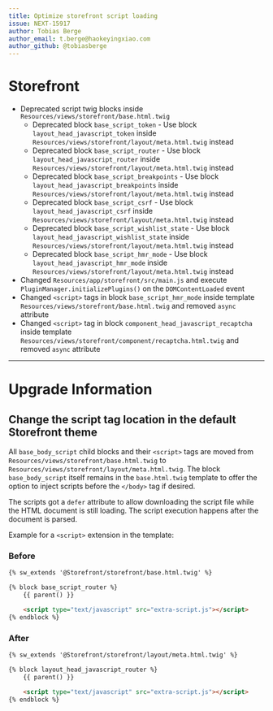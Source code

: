 ```yaml
---
title: Optimize storefront script loading
issue: NEXT-15917
author: Tobias Berge
author_email: t.berge@haokeyingxiao.com 
author_github: @tobiasberge
---
```

# Storefront
* Deprecated script twig blocks inside `Resources/views/storefront/base.html.twig`
    * Deprecated block `base_script_token` - Use block `layout_head_javascript_token` inside `Resources/views/storefront/layout/meta.html.twig` instead
    * Deprecated block `base_script_router` - Use block `layout_head_javascript_router` inside `Resources/views/storefront/layout/meta.html.twig` instead
    * Deprecated block `base_script_breakpoints` - Use block `layout_head_javascript_breakpoints` inside `Resources/views/storefront/layout/meta.html.twig` instead
    * Deprecated block `base_script_csrf` - Use block `layout_head_javascript_csrf` inside `Resources/views/storefront/layout/meta.html.twig` instead
    * Deprecated block `base_script_wishlist_state` - Use block `layout_head_javascript_wishlist_state` inside `Resources/views/storefront/layout/meta.html.twig` instead
    * Deprecated block `base_script_hmr_mode` - Use block `layout_head_javascript_hmr_mode` inside `Resources/views/storefront/layout/meta.html.twig` instead
* Changed `Resources/app/storefront/src/main.js` and execute `PluginManager.initializePlugins()` on the `DOMContentLoaded` event
* Changed `<script>` tags in block `base_script_hmr_mode` inside template `Resources/views/storefront/base.html.twig` and removed `async` attribute
* Changed `<script>` tag in block `component_head_javascript_recaptcha` inside template `Resources/views/storefront/component/recaptcha.html.twig` and removed `async` attribute
___
# Upgrade Information

## Change the script tag location in the default Storefront theme

All `base_body_script` child blocks and their `<script>` tags are moved from `Resources/views/storefront/base.html.twig` to `Resources/views/storefront/layout/meta.html.twig`. The block `base_body_script` itself remains in the `base.html.twig` template to offer the option to inject scripts before the `</body>` tag if desired.

The scripts got a `defer` attribute to allow downloading the script file while the HTML document is still loading. The script execution happens after the document is parsed.

Example for a `<script>` extension in the template:

### Before

```html
{% sw_extends '@Storefront/storefront/base.html.twig' %}

{% block base_script_router %}
    {{ parent() }}

    <script type="text/javascript" src="extra-script.js"></script>
{% endblock %}
```

### After

```html
{% sw_extends '@Storefront/storefront/layout/meta.html.twig' %}

{% block layout_head_javascript_router %}
    {{ parent() }}

    <script type="text/javascript" src="extra-script.js"></script>
{% endblock %}
```

